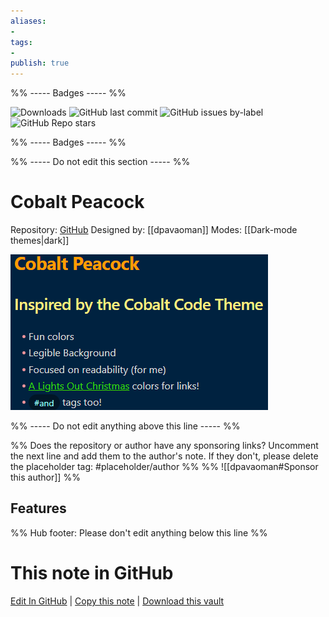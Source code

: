 ```yaml
---
aliases:
- 
tags: 
- 
publish: true
---
```


%% ----- Badges ----- %%

![Downloads](https://img.shields.io/badge/downloads-275-573E7A?style=for-the-badge&logo=)
![GitHub last commit](https://img.shields.io/github/last-commit/dpavaoman/cobalt-peacock-obmd?color=573E7A&label=last%20update&logo=github&style=for-the-badge)
![GitHub issues by-label](https://img.shields.io/github/issues/dpavaoman/cobalt-peacock-obmd/help%20wanted?color=573E7A&logo=github&style=for-the-badge) 
![GitHub Repo stars](https://img.shields.io/github/stars/dpavaoman/cobalt-peacock-obmd?color=573E7A&logo=github&style=for-the-badge)

%% ----- Badges ----- %%

%% ----- Do not edit this section ----- %%

# Cobalt Peacock

Repository: [GitHub](https://github.com/dpavaoman/cobalt-peacock-obmd)
Designed by: [[dpavaoman]]
Modes: [[Dark-mode themes|dark]]



![screenshot](https://github.com/dpavaoman/cobalt-peacock-obmd/raw/HEAD/screenshot.png)

%% ----- Do not edit anything above this line ----- %% 

%% Does the repository or author have any sponsoring links? Uncomment the next line and add them to the author's note. If they don't, please delete the placeholder tag: #placeholder/author %%
%% ![[dpavaoman#Sponsor this author]] %%


## Features



%% Hub footer: Please don't edit anything below this line %%

# This note in GitHub

<span class="git-footer">[Edit In GitHub](https://github.dev/obsidian-community/obsidian-hub/blob/main/02%20-%20Community%20Expansions/02.05%20All%20Community%20Expansions/Themes/Cobalt%20Peacock.md "git-hub-edit-note") | [Copy this note](https://raw.githubusercontent.com/obsidian-community/obsidian-hub/main/02%20-%20Community%20Expansions/02.05%20All%20Community%20Expansions/Themes/Cobalt%20Peacock.md "git-hub-copy-note") | [Download this vault](https://github.com/obsidian-community/obsidian-hub/archive/refs/heads/main.zip "git-hub-download-vault") </span>
